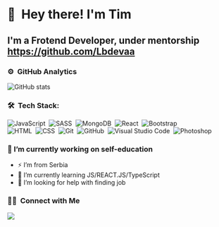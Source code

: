 # 👋 &nbsp;Hey there! I'm Tim
## I'm a Frotend Developer, under mentorship https://github.com/Lbdevaa

### ⚙️ &nbsp;GitHub Analytics

![GitHub stats](https://github-readme-stats.vercel.app/api?username=kuldik&count_private=true&show_icons=true&hide=issues,contribs)

### 🛠 &nbsp;Tech Stack:
![JavaScript](https://img.shields.io/badge/-JavaScript-05122A?style=flat&logo=javascript)&nbsp;
![SASS](https://img.shields.io/badge/-SASS-05122A?style=flat&logo=sass)&nbsp;
![MongoDB](https://img.shields.io/badge/-MongoDB-05122A?style=flat&logo=mongodb)&nbsp;
![React](https://img.shields.io/badge/-React-05122A?style=flat&logo=react)&nbsp;
![Bootstrap](https://img.shields.io/badge/-Bootstrap-05122A?style=flat&logo=bootstrap&logoColor=563D7C)\
![HTML](https://img.shields.io/badge/-HTML-05122A?style=flat&logo=HTML5)&nbsp;
![CSS](https://img.shields.io/badge/-CSS-05122A?style=flat&logo=CSS3&logoColor=1572B6)&nbsp;
![Git](https://img.shields.io/badge/-Git-05122A?style=flat&logo=git)&nbsp;
![GitHub](https://img.shields.io/badge/-GitHub-05122A?style=flat&logo=github)&nbsp;
![Visual Studio Code](https://img.shields.io/badge/-Visual%20Studio%20Code-05122A?style=flat&logo=visual-studio-code&logoColor=007ACC)&nbsp;
![Photoshop](https://img.shields.io/badge/-Photoshop-05122A?style=flat&logo=adobe-photoshop)&nbsp;

### 🔭 I’m currently working on self-education
- ⚡ I’m from Serbia
- 🌱 I’m currently learning JS/REACT.JS/TypeScript
- 🤔 I’m looking for help with finding job

### 🤝🏻 &nbsp;Connect with Me
<a href="mailto:tim.klimenkoo@gmail.com" style: display: flex align-itmes: center><img src="https://img.shields.io/badge/-tim.klimenkoo@gmail.com-D14836?style=flat&logo=Gmail&logoColor=white"/></a>


